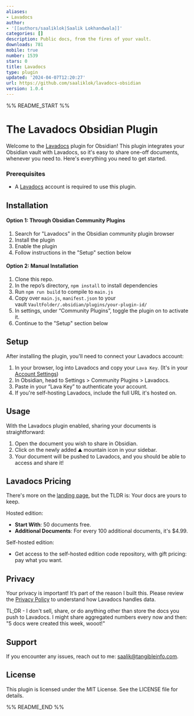 ```yaml
---
aliases:
- Lavadocs
author:
- '[[authors/saaliklok|Saalik Lokhandwala]]'
categories: []
description: Public docs, from the fires of your vault.
downloads: 781
mobile: true
number: 1539
stars: 0
title: Lavadocs
type: plugin
updated: '2024-04-07T12:20:27'
url: https://github.com/saaliklok/lavadocs-obsidian
version: 1.0.4
---
```


%% README_START %%

# The Lavadocs Obsidian Plugin

Welcome to the [Lavadocs](https://lavadocs.com) plugin for Obsidian! This plugin integrates your Obsidian vault with Lavadocs, so it's easy to share one-off documents, whenever you need to. Here's everything you need to get started.

### Prerequisites

- A [Lavadocs](https://lavadocs.com) account is required to use this plugin.

## Installation

#### Option 1: Through Obsidian Community Plugins

1. Search for "Lavadocs" in the Obsidian community plugin browser
2. Install the plugin
3. Enable the plugin
4. Follow instructions in the "Setup" section below

#### Option 2: Manual Installation

1. Clone this repo.
2. In the repo’s directory, `npm install` to install dependencies
3. Run `npm run build` to compile to `main.js`
4. Copy over `main.js`, `manifest.json` to your vault `VaultFolder/.obsidian/plugins/your-plugin-id/`
5. In settings, under “Community Plugins”, toggle the plugin on to activate it.
6. Continue to the "Setup" section below

## Setup

After installing the plugin, you'll need to connect your Lavadocs account:

1. In your browser, log into Lavadocs and copy your `Lava Key`. (It's in your [Account Settings](https://lavadocs.com/users/edit))
2. In Obsidian, head to Settings > Community Plugins > Lavadocs.
3. Paste in your “Lava Key” to authenticate your account.
4. If you're self-hosting Lavadocs, include the full URL it's hosted on.

## Usage

With the Lavadocs plugin enabled, sharing your documents is straightforward:

1. Open the document you wish to share in Obsidian.
2. Click on the newly added ⛰️ mountain icon in your sidebar.
3. Your document will be pushed to Lavadocs, and you should be able to access and share it!

## Lavadocs Pricing

There's more on the [landing page](https://lavadocs.com/home), but the TLDR is: Your docs are yours to keep.

Hosted edition:

- **Start With**: 50 documents free.
- **Additional Documents**: For every 100 additional documents, it's $4.99.

Self-hosted edition:

- Get access to the self-hosted edition code repository, with gift pricing: pay what you want.

## Privacy

Your privacy is important! It’s part of the reason I built this. Please review the [Privacy Policy](https://lavadocs.com/privacy_policy) to understand how Lavadocs handles data.

TL;DR - I don't sell, share, or do anything other than store the docs you push to Lavadocs. I might share aggregated numbers every now and then: "5 docs were created this week, wooot!"

## Support

If you encounter any issues, reach out to me: saalik@tangibleinfo.com.

## License

This plugin is licensed under the MIT License. See the LICENSE file for details.


%% README_END %%